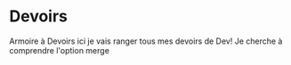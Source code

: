# Devoirs
Armoire à Devoirs
ici je vais ranger tous mes devoirs de Dev!
Je cherche à comprendre l'option merge
